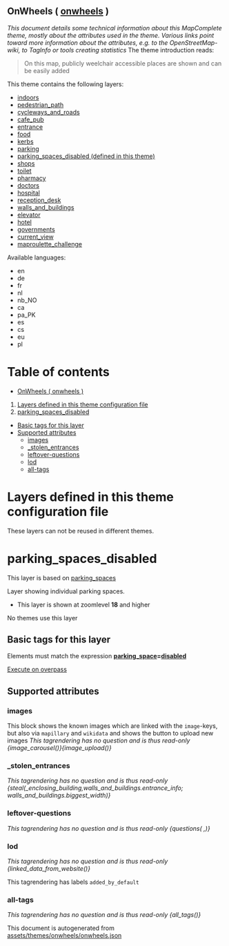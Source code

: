 [//]: # (WARNING: this file is automatically generated. Please find the sources at the bottom and edit those sources)

## OnWheels ( [onwheels](https://mapcomplete.org/onwheels) )
_This document details some technical information about this MapComplete theme, mostly about the attributes used in the theme. Various links point toward more information about the attributes, e.g. to the OpenStreetMap-wiki, to TagInfo or tools creating statistics_
The theme introduction reads:

> On this map, publicly weelchair accessible places are shown and can be easily added

This theme contains the following layers:


 - [indoors](../Layers/indoors.md)
 - [pedestrian_path](../Layers/pedestrian_path.md)
 - [cycleways_and_roads](../Layers/cycleways_and_roads.md)
 - [cafe_pub](../Layers/cafe_pub.md)
 - [entrance](../Layers/entrance.md)
 - [food](../Layers/food.md)
 - [kerbs](../Layers/kerbs.md)
 - [parking](../Layers/parking.md)
 - [parking_spaces_disabled (defined in this theme)](#parking_spaces_disabled)
 - [shops](../Layers/shops.md)
 - [toilet](../Layers/toilet.md)
 - [pharmacy](../Layers/pharmacy.md)
 - [doctors](../Layers/doctors.md)
 - [hospital](../Layers/hospital.md)
 - [reception_desk](../Layers/reception_desk.md)
 - [walls_and_buildings](../Layers/walls_and_buildings.md)
 - [elevator](../Layers/elevator.md)
 - [hotel](../Layers/hotel.md)
 - [governments](../Layers/governments.md)
 - [current_view](../Layers/current_view.md)
 - [maproulette_challenge](../Layers/maproulette_challenge.md)


Available languages:


 - en
 - de
 - fr
 - nl
 - nb_NO
 - ca
 - pa_PK
 - es
 - cs
 - eu
 - pl


# Table of contents

  - [OnWheels ( onwheels )](#onwheels-(-onwheels-))
1. [Layers defined in this theme configuration file](#layers-defined-in-this-theme-configuration-file)
2. [parking_spaces_disabled](#parking_spaces_disabled)
  - [Basic tags for this layer](#basic-tags-for-this-layer)
  - [Supported attributes](#supported-attributes)
    + [images](#images)
    + [_stolen_entrances](#_stolen_entrances)
    + [leftover-questions](#leftover-questions)
    + [lod](#lod)
    + [all-tags](#all-tags)

# Layers defined in this theme configuration file
These layers can not be reused in different themes.
# parking_spaces_disabled


This layer is based on [parking_spaces](../Layers/parking_spaces.md)

Layer showing individual parking spaces.






 - This layer is shown at zoomlevel **18** and higher



No themes use this layer

## Basic tags for this layer

Elements must match the expression **<a href='https://wiki.openstreetmap.org/wiki/Key:parking_space' target='_blank'>parking_space</a>=<a href='https://wiki.openstreetmap.org/wiki/Tag:parking_space%3Ddisabled' target='_blank'>disabled</a>**

[Execute on overpass](http://overpass-turbo.eu/?Q=%5Bout%3Ajson%5D%5Btimeout%3A90%5D%3B%28%20%20%20%20nwr%5B%22parking_space%22%3D%22disabled%22%5D%28%7B%7Bbbox%7D%7D%29%3B%0A%29%3Bout%20body%3B%3E%3Bout%20skel%20qt%3B)

## Supported attributes



### images
This block shows the known images which are linked with the `image`-keys, but also via `mapillary` and `wikidata` and shows the button to upload new images
_This tagrendering has no question and is thus read-only_
*{image_carousel()}{image_upload()}*




### _stolen_entrances

_This tagrendering has no question and is thus read-only_
*{steal(_enclosing_building,walls_and_buildings.entrance_info; walls_and_buildings.biggest_width)}*




### leftover-questions

_This tagrendering has no question and is thus read-only_
*{questions( ,)}*




### lod

_This tagrendering has no question and is thus read-only_
*{linked_data_from_website()}*


This tagrendering has labels 
`added_by_default`

### all-tags

_This tagrendering has no question and is thus read-only_
*{all_tags()}*




This document is autogenerated from [assets/themes/onwheels/onwheels.json](https://github.com/pietervdvn/MapComplete/blob/develop/assets/themes/onwheels/onwheels.json)
